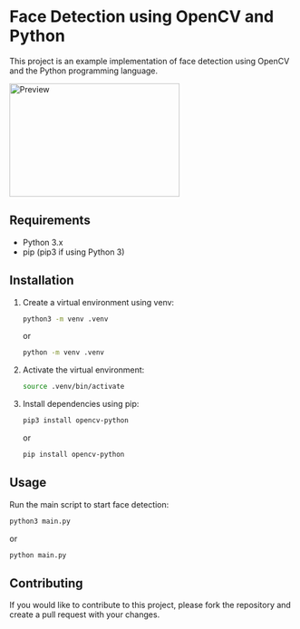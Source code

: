 # Face Detection using OpenCV and Python

This project is an example implementation of face detection using OpenCV and the Python programming language.

<img src="./assets/readme/readme.png" alt="Preview" style="width:300px;height:200px;">

## Requirements

- Python 3.x
- pip (pip3 if using Python 3)

## Installation

1. Create a virtual environment using venv:

   ```bash
   python3 -m venv .venv
   ```

   or

   ```bash
   python -m venv .venv
   ```

2. Activate the virtual environment:

   ```bash
   source .venv/bin/activate
   ```

3. Install dependencies using pip:
   ```bash
   pip3 install opencv-python
   ```
   or
   ```bash
   pip install opencv-python
   ```

## Usage

Run the main script to start face detection:

```bash
python3 main.py
```

or

```bash
python main.py
```

## Contributing

If you would like to contribute to this project, please fork the repository and create a pull request with your changes.
